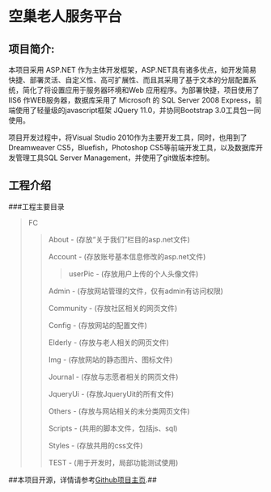 ﻿空巢老人服务平台
================

项目简介:
---------

本项目采用 ASP.NET 作为主体开发框架，ASP.NET具有诸多优点，如开发简易快捷、部署灵活、自定义性、高可扩展性、而且其采用了基于文本的分层配置系统，简化了将设置应用于服务器环境和Web 应用程序。为部署快捷，项目使用了IIS6 作WEB服务器，数据库采用了 Microsoft 的 SQL Server 2008 Express，前端使用了轻量级的javascript框架 JQuery 11.0，并协同Bootstrap 3.0工具包一同使用。

项目开发过程中，将Visual Studio 2010作为主要开发工具，同时，也用到了Dreamweaver CS5，Bluefish，Photoshop CS5等前端开发工具，以及数据库开发管理工具SQL Server Management，并使用了git做版本控制。


工程介绍
--------

###工程主要目录
> FC
>
> > About - (存放“关于我们”栏目的asp.net文件)
> >
> > Account - (存放账号基本信息修改的asp.net文件)
> >
> > > userPic - (存放用户上传的个人头像文件)
> >
> > Admin - (存放网站管理的文件，仅有admin有访问权限)
> >
> > Community - (存放社区相关的网页文件)
> >
> > Config - (存放网站的配置文件)
> >
> > Elderly - (存放与老人相关的网页文件)
> >
> > Img - (存放网站的静态图片、图标文件)
> >
> > Journal - (存放与志愿者相关的网页文件)
> >
> > JqueryUi - (存放JqueryUit的所有文件)
> >
> > Others - (存放与网站相关的未分类网页文件)
> >
> > Scripts - (共用的脚本文件，包括js、sql)
> >
> > Styles - (存放共用的css文件)
> >
> > TEST - (用于开发时，局部功能测试使用)


##本项目开源，详情请参考[Github项目主页](https://github.com/cjstudio/forElderly).##


